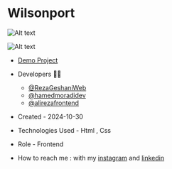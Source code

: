 # Wilsonport

![Alt text](https://github.com/user-attachments/assets/9a91d281-1624-4d85-b0a5-f59c95cbed41)


![Alt text](https://github.com/user-attachments/assets/945d0536-af45-41ed-9492-8aa60a887b55)


- [Demo Project](https://rezageshaniweb.github.io/Wilsonport/)


- Developers 👨‍💻
   - [@RezaGeshaniWeb](https://github.com/RezaGeshaniWeb)
   - [@hamedmoradidev](https://github.com/hamedmoradidev)
   - [@alirezafrontend](https://github.com/alirezafrontend)

- Created - 2024-10-30

- Technologies Used - Html , Css

- Role - Frontend

- How to reach me : with my [instagram](https://www.instagram.com/rezageshani_web) and [linkedin](http://www.linkedin.com/in/reza-geshani-web)
